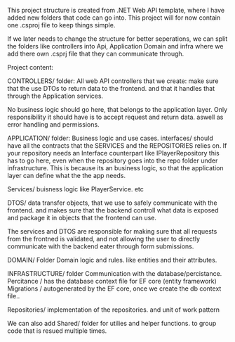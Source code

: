 This project structure is created from .NET Web API template, where I have added new folders that code can go into. This project will for now contain one .csproj file to keep things simple. 

If we later needs to change the structure for better seperations, we can split the folders like controllers into Api, Application Domain and infra where we add there own .csprj file that they can communicate through.

Project content: 

CONTROLLERS/ folder:
All web API controllers that we create: make sure that the use DTOs to return data to the frontend. and that it handles that through the Application services.

No business logic should go here, that belongs to the application layer. Only responsibility it should have is to accept request and return data. aswell as error handling and permissions. 

APPLICATION/ folder:
Business logic and use cases.
interfaces/ 
should have all the contracts that the SERVICES and the REPOSITORIES relies on. 
If your repository needs an Interface counterpart like IPlayerRepository this has to go here, even when the repository goes into the repo folder under infrastructure. This is because its an business logic, so that the application layer can define what the the app needs. 

Services/ 
buisness logic like PlayerService. etc

DTOS/ 
data transfer objects, that we use to safely communicate with the frontend. and makes sure that the backend controll what data is exposed and package it in objects that the frontend can use.

The services and DTOS are responsible for making sure that all requests from the frontned is validated, and not allowing the user to directly communicate with the backend eater through form submissions. 

DOMAIN/ Folder
Domain logic and rules. like entities and their attributes.

INFRASTRUCTURE/ folder
Communication with the database/percistance. 
Percitance /
has the database context file for EF core (entity framework)
Migrations / 
autogenerated by the EF core, once we create the db context file.. 

Repositories/
implementation of the repositories. 
and unit of work pattern 


We can also add Shared/ folder for utilies and helper functions. to group code that is resued multiple times. 
